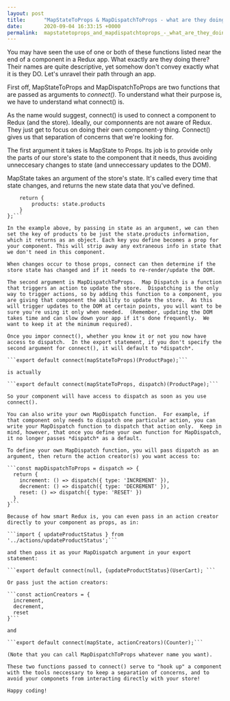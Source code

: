```yaml
---
layout: post
title:      "MapStateToProps & MapDispatchToProps - what are they doing, anyway?"
date:       2020-09-04 16:33:15 +0000
permalink:  mapstatetoprops_and_mapdispatchtoprops_-_what_are_they_doing_anyway
---
```



You may have seen the use of one or both of these functions listed near the end of a component in a Redux app.  What exactly are they doing there?  Their names are quite descriptive, yet somehow don't convey exactly what it is they DO.  Let's unravel their path through an app.

First off, MapStateToProps and MapDispatchToProps are two functions that are passed as arguments to *connect()*.  To understand what their purpose is, we have to understand what connect() is.

As the name would suggest, connect() is used to connect a component to Redux (and the store). Ideally, our componnents are not aware of Redux.  They just get to focus on doing their own component-y thing.  Connect() gives us that separation of concerns that we're looking for.

The first argument it takes is MapState to Props.  Its job is to provide only the parts of our store's state to the component that it needs, thus avoiding unneccesary changes to state (and unneccessary updates to the DOM).

MapState takes an argument of the store's state.  It's called every time that state changes, and returns the new state data that you've defined.

```const mapStateToProps = state => {
    return {
        products: state.products
    }
};```

In the example above, by passing in state as an argument, we can then set the key of products to be just the state.products information, which it returns as an object. Each key you define becomes a prop for your component. This will strip away any extraneous info in state that we don't need in this component.

When changes occur to those props, connect can then determine if the store state has changed and if it needs to re-render/update the DOM.

The second argument is MapDispatchToProps.  Map Dispatch is a function that triggers an action to update the store.  Dispatching is the only way to trigger actions, so by adding this function to a component, you are giving that component the ability to update the store.  As this will trigger updates to the DOM at certain points, you will want to be sure you're using it only when needed.  (Remember, updating the DOM takes time and can slow down your app if it's done frequently.  We want to keep it at the minimum required).

Once you impor connect(), whether you know it or not you now have access to dispatch.  In the export statement, if you don't specify the second argument for connect(), it will default to *dispatch*.

```export default connect(mapStateToProps)(ProductPage);```

is actually

```export default connect(mapStateToProps, dispatch)(ProductPage);```

So your component will have access to dispatch as soon as you use connect().

You can also write your own MapDispatch function.  For example, if that component only needs to dispatch one particular action, you can write your MapDispatch function to dispatch that action only.  Keep in mind, however, that once you define your own function for MapDispatch, it no longer passes *dispatch* as a default.

To define your own MapDispatch function, you will pass dispatch as an argument, then return the action creator(s) you want access to:

```const mapDispatchToProps = dispatch => {
  return {
    increment: () => dispatch({ type: 'INCREMENT' }),
    decrement: () => dispatch({ type: 'DECREMENT' }),
    reset: () => dispatch({ type: 'RESET' })
  }
}```

Because of how smart Redux is, you can even pass in an action creator directly to your component as props, as in:

```import { updateProductStatus } from '../actions/updateProductStatus';```

and then pass it as your MapDispatch argument in your export statement:

```export default connect(null, {updateProductStatus}(UserCart); ```

Or pass just the action creators:

```const actionCreators = {
  increment,
  decrement,
  reset
}```

and 

```export default connect(mapState, actionCreators)(Counter);```

(Note that you can call MapDispatchToProps whatever name you want).

These two functions passed to connect() serve to "hook up" a component with the tools neccessary to keep a separation of concerns, and to avoid your componets from interacting directly with your store!

Happy coding!





